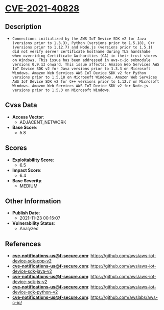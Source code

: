 
# [CVE-2021-40828](https://cve.mitre.org/cgi-bin/cvename.cgi?name=CVE-2021-40828)

## Description

- `Connections initialized by the AWS IoT Device SDK v2 for Java (versions prior to 1.3.3), Python (versions prior to 1.5.18), C++ (versions prior to 1.12.7) and Node.js (versions prior to 1.5.1) did not verify server certificate hostname during TLS handshake when overriding Certificate Authorities (CA) in their trust stores on Windows. This issue has been addressed in aws-c-io submodule versions 0.9.13 onward. This issue affects: Amazon Web Services AWS IoT Device SDK v2 for Java versions prior to 1.3.3 on Microsoft Windows. Amazon Web Services AWS IoT Device SDK v2 for Python versions prior to 1.5.18 on Microsoft Windows. Amazon Web Services AWS IoT Device SDK v2 for C++ versions prior to 1.12.7 on Microsoft Windows. Amazon Web Services AWS IoT Device SDK v2 for Node.js versions prior to 1.5.3 on Microsoft Windows.`

## Cvss Data

- **Access Vector**:
  - ADJACENT_NETWORK
- **Base Score**:
  - 5.8

## Scores

- **Exploitability Score**:
  - 6.5
- **Impact Score**:
  - 6.4
- **Base Severity**:
  - MEDIUM

## Other Information

- **Publish Date**:
  - 2021-11-23 00:15:07
- **Vulnerability Status**:
  - Analyzed

## References

- **cve-notifications-us@f-secure.com**: https://github.com/aws/aws-iot-device-sdk-cpp-v2
- **cve-notifications-us@f-secure.com**: https://github.com/aws/aws-iot-device-sdk-java-v2
- **cve-notifications-us@f-secure.com**: https://github.com/aws/aws-iot-device-sdk-js-v2
- **cve-notifications-us@f-secure.com**: https://github.com/aws/aws-iot-device-sdk-python-v2
- **cve-notifications-us@f-secure.com**: https://github.com/awslabs/aws-c-io/
